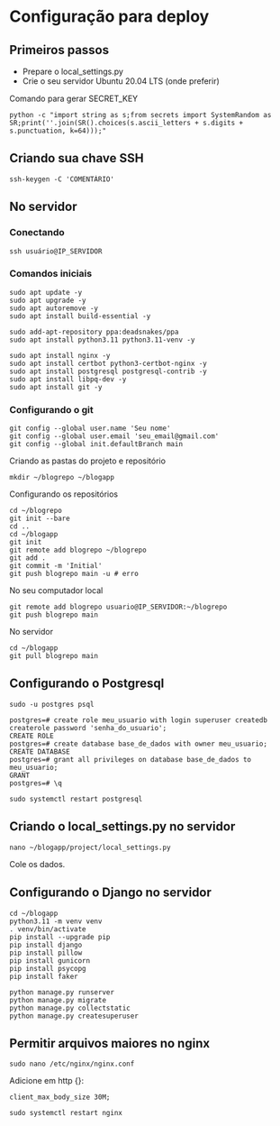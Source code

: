 # Configuração para deploy

## Primeiros passos

- Prepare o local_settings.py
- Crie o seu servidor Ubuntu 20.04 LTS (onde preferir)

Comando para gerar SECRET_KEY

```
python -c "import string as s;from secrets import SystemRandom as SR;print(''.join(SR().choices(s.ascii_letters + s.digits + s.punctuation, k=64)));"
```

## Criando sua chave SSH

```
ssh-keygen -C 'COMENTÁRIO'
```

## No servidor

### Conectando

```
ssh usuário@IP_SERVIDOR
```

### Comandos iniciais

```
sudo apt update -y
sudo apt upgrade -y
sudo apt autoremove -y
sudo apt install build-essential -y

sudo add-apt-repository ppa:deadsnakes/ppa
sudo apt install python3.11 python3.11-venv -y

sudo apt install nginx -y
sudo apt install certbot python3-certbot-nginx -y
sudo apt install postgresql postgresql-contrib -y
sudo apt install libpq-dev -y
sudo apt install git -y
```

### Configurando o git

```
git config --global user.name 'Seu nome'
git config --global user.email 'seu_email@gmail.com'
git config --global init.defaultBranch main
```

Criando as pastas do projeto e repositório

```
mkdir ~/blogrepo ~/blogapp
```

Configurando os repositórios

```
cd ~/blogrepo
git init --bare
cd ..
cd ~/blogapp
git init
git remote add blogrepo ~/blogrepo
git add .
git commit -m 'Initial'
git push blogrepo main -u # erro
```

No seu computador local

```
git remote add blogrepo usuario@IP_SERVIDOR:~/blogrepo
git push blogrepo main
```

No servidor

```
cd ~/blogapp
git pull blogrepo main
```

## Configurando o Postgresql

```
sudo -u postgres psql

postgres=# create role meu_usuario with login superuser createdb createrole password 'senha_do_usuario';
CREATE ROLE
postgres=# create database base_de_dados with owner meu_usuario;
CREATE DATABASE
postgres=# grant all privileges on database base_de_dados to meu_usuario;
GRANT
postgres=# \q

sudo systemctl restart postgresql
```

## Criando o local_settings.py no servidor

```
nano ~/blogapp/project/local_settings.py
```

Cole os dados.

## Configurando o Django no servidor

```
cd ~/blogapp
python3.11 -m venv venv
. venv/bin/activate
pip install --upgrade pip
pip install django
pip install pillow
pip install gunicorn
pip install psycopg
pip install faker

python manage.py runserver
python manage.py migrate
python manage.py collectstatic
python manage.py createsuperuser
```

## Permitir arquivos maiores no nginx

```
sudo nano /etc/nginx/nginx.conf
```

Adicione em http {}:

```
client_max_body_size 30M;
```

```
sudo systemctl restart nginx
```